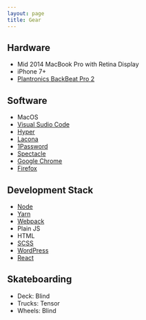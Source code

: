 ```yaml
---
layout: page
title: Gear
---
```


## Hardware

* Mid 2014 MacBook Pro with Retina Display
* iPhone 7+
* [Plantronics BackBeat Pro 2][bb2]

## Software

* MacOS
* [Visual Sudio Code][code]
* [Hyper][hyper]
* [Lacona][lacona]
* [1Password][1password]
* [Spectacle][spectacle]
* [Google Chrome][chrome]
* [Firefox][firefox]

## Development Stack

* [Node][node]
* [Yarn][yarn]
* [Webpack][webpack]
* Plain JS
* HTML
* [SCSS][scss]
* [WordPress][wp]
* [React][react]

## Skateboarding

* Deck: Blind
* Trucks: Tensor
* Wheels: Blind

[code]: https://code.visualstudio.com/
[hyper]: https://hyper.is/
[lacona]: https://www.lacona.io/
[1password]: https://1password.com/
[spectacle]: https://www.spectacleapp.com/
[chrome]: https://www.google.com/chrome/
[firefox]: https://www.mozilla.org/en-GB/firefox/new/?utm_medium=referral&utm_source=firefox-com
[node]: https://nodejs.org/
[yarn]: https://yarnpkg.com
[webpack]:https://webpack.js.org/
[scss]: https://sass-lang.com/
[wp]: https://wordpress.org/
[react]: https://reactjs.org/
[bb2]: https://www.plantronics.com/au/en/product/backbeat-pro-2